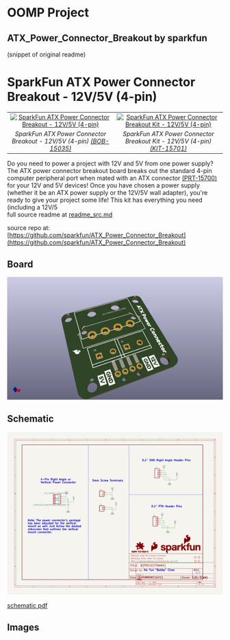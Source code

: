 # OOMP Project  
## ATX_Power_Connector_Breakout  by sparkfun  
  
(snippet of original readme)  
  
SparkFun ATX Power Connector Breakout - 12V/5V (4-pin)  
========================================  
  
<table class="table table-hover table-striped table-bordered">  
  <tr align="center">  
   <td><a href="https://www.sparkfun.com/products/15035"><img src="https://cdn.sparkfun.com/assets/parts/1/3/3/6/7/15035-SparkFun_ATX_Power_Connector_Breakout_Board-01.jpg" alt="SparkFun ATX Power Connector Breakout - 12V/5V (4-pin)"></a></td>  
   <td><a href="https://www.sparkfun.com/products/15701"><img src="https://cdn.sparkfun.com/assets/parts/1/4/2/5/0/15701-SparkFun_ATX_Power_Connector_Breakout_Kit_-_12V_5V__4-pin_-01.jpg" alt="SparkFun ATX Power Connector Breakout Kit - 12V/5V (4-pin)"></a></td>  
  </tr>  
  <tr align="center">  
    <td><i>SparkFun ATX Power Connector Breakout - 12V/5V (4-pin) <a href="https://www.sparkfun.com/products/15035">(BOB-15035)</a></i></td>  
    <td><i>SparkFun ATX Power Connector Breakout Kit - 12V/5V (4-pin) <a href="https://www.sparkfun.com/products/15701">(KIT-15701)</a></i></td>  
  </tr>  
</table>  
  
Do you need to power a project with 12V and 5V from one power supply? The ATX power connector breakout board breaks out the standard 4-pin computer peripheral port when mated with an ATX connector [(PRT-15700)](https://www.sparkfun.com/products/15700) for your 12V and 5V devices! Once you have chosen a power supply (whether it be an ATX power supply or the 12V/5V wall adapter), you're ready to give your project some life! This kit has everything you need (including a 12V/5  
  full source readme at [readme_src.md](readme_src.md)  
  
source repo at: [https://github.com/sparkfun/ATX_Power_Connector_Breakout](https://github.com/sparkfun/ATX_Power_Connector_Breakout)  
## Board  
  
[![working_3d.png](working_3d_600.png)](working_3d.png)  
## Schematic  
  
[![working_schematic.png](working_schematic_600.png)](working_schematic.png)  
  
[schematic pdf](working_schematic.pdf)  
## Images  
